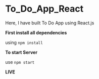 # To_Do_App_React

Here, I have built To Do App using React.js

**First install all dependencies**

using ```npm install```

**To start Server**

use ```npm start```

**LIVE**

